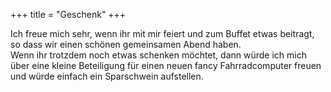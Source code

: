 +++
title = "Geschenk"
+++

Ich freue mich sehr, wenn ihr mit mir feiert und zum Buffet etwas beitragt, so dass wir einen schönen gemeinsamen Abend haben. <br>
Wenn ihr trotzdem noch etwas schenken möchtet, dann würde ich mich über eine kleine Beteiligung für einen neuen fancy Fahrradcomputer freuen und würde einfach ein Sparschwein aufstellen.